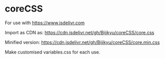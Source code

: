 # coreCSS

For use with https://www.jsdelivr.com

Import as CDN as:
https://cdn.jsdelivr.net/gh/Bijikyu/coreCSS/core.css

Minified version:
https://cdn.jsdelivr.net/gh/Bijikyu/coreCSS/core.min.css

Make customised variables.css for each use.
